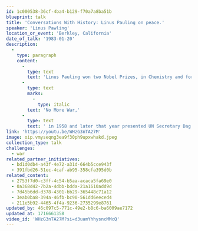 ```yaml
---
id: 1c000538-36cf-4ba4-b129-f70a7a8ba51b
blueprint: talk
title: 'Conversations With History: Linus Pauling on peace.'
speaker: 'Linus Pawling'
location_or_event: 'Berkley, California'
date_of_talk: '1983-01-20'
description:
  -
    type: paragraph
    content:
      -
        type: text
        text: 'Linus Pauling won two Nobel Prizes, in Chemistry and for Peace. This hour-long interview is powerful introduction to his determined efforts for world peace, beginning in 1945. He published his book, '
      -
        type: text
        marks:
          -
            type: italic
        text: 'No More War,'
      -
        type: text
        text: ' in 1958 and later that year presented UN Secretary Dag Hammerskold with a document for peace signed by 11,000 fellow scientists.'
link: 'https://youtu.be/WHzG3nTA27M'
image: oip.vmyseqng3ea9f30ph9upxwhakd.jpeg
collection_type: talk
challenges:
  - war
related_partner_initiatives:
  - bd1d0db4-a43f-4e72-a31d-664b5cce943f
  - 391fbd26-51ec-4caf-ab95-358cfa395d0b
related_content:
  - 2753f7d0-c3ff-4c54-b5aa-acaca5fa69e0
  - 0a368d42-7b2a-4dbb-bdda-21a1610add9d
  - 7d45b6dd-d378-4301-bb29-365448c71a12
  - 3eab0ba8-394a-46fb-bc90-561dd6eeced4
  - 211e5b92-4465-4f4a-9236-2735299e8761
updated_by: 46c097c5-771c-49e2-b8c6-ba6009ae7172
updated_at: 1716661358
video_id: 'WHzG3nTA27M?si=d3uamYhhysncMMcQ'
---
```

